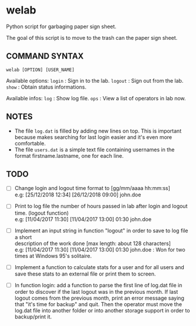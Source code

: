 # welab
Python script for garbaging paper sign sheet.

The goal of this script is to move to the trash can the paper sign sheet.

## COMMAND SYNTAX
`welab [OPTION] [USER_NAME]`

Available options:
  `login`  : Sign in to the lab.
  `logout` : Sign out from the lab.
  `show`   : Obtain status informations.

  Available infos:
      `log` : Show log file.
      `ops` : View a list of operators in lab now.

## NOTES
- The file `log.dat` is filled by adding new lines on top. This is important because
makes searching for last login easier and it's even more comfortable.
- The file `users.dat` is a simple text file containing usernames in the format
firstname.lastname, one for each line.


## TODO
- [ ] Change login and logout time format to [gg/mm/aaaa hh:mm:ss]  
      e.g: [25/12/2018 12:34] [26/12/2018 09:00] john.doe

- [ ] Print to log file the number of hours passed in lab after login and logout time. (logout function)  
      e.g: [11/04/2017 11:30] [11/04/2017 13:00] 01:30 john.doe


- [ ] Implement an input string in function "logout" in order to save to log file a short  
      description of the work done [max length: about 128 characters]  
      e.g: [11/04/2017 11:30] [11/04/2017 13:00] 01:30 john.doe : Won for two times at Windows 95's solitaire.  

- [ ] Implement a function to calculate stats for a user and for all users and save these stats
      to an external file or print them to screen.

- [ ] In function login: add a function to parse the first line of log.dat file in order to discover
      if the last logout was in the previous month. If last logout comes from the previous month,
      print an error message saying that "it's time for backup" and quit.
      Then the operator must move the log.dat file into another folder or into another
      storage support in order to backup/print it.

